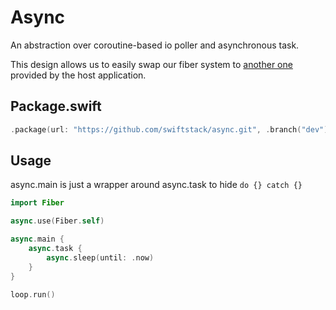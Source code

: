 # Async

An abstraction over coroutine-based io poller and asynchronous task.

This design allows us to easily swap our fiber system to [another one](https://github.com/swiftstack/tarantool) provided by the host application.

## Package.swift

```swift
.package(url: "https://github.com/swiftstack/async.git", .branch("dev"))
```

## Usage

async.main is just a wrapper around async.task to hide `do {} catch {}`

```swift
import Fiber

async.use(Fiber.self)

async.main {
    async.task {
        async.sleep(until: .now)
    }
}

loop.run()
```
